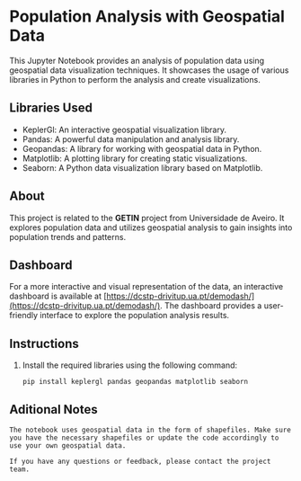 # Population Analysis with Geospatial Data

This Jupyter Notebook provides an analysis of population data using geospatial data visualization techniques. It showcases the usage of various libraries in Python to perform the analysis and create visualizations.

## Libraries Used

- KeplerGl: An interactive geospatial visualization library.
- Pandas: A powerful data manipulation and analysis library.
- Geopandas: A library for working with geospatial data in Python.
- Matplotlib: A plotting library for creating static visualizations.
- Seaborn: A Python data visualization library based on Matplotlib.

## About

This project is related to the **GETIN** project from Universidade de Aveiro. It explores population data and utilizes geospatial analysis to gain insights into population trends and patterns.

## Dashboard

For a more interactive and visual representation of the data, an interactive dashboard is available at [https://dcstp-drivitup.ua.pt/demodash/](https://dcstp-drivitup.ua.pt/demodash/). The dashboard provides a user-friendly interface to explore the population analysis results.

## Instructions

1. Install the required libraries using the following command:

   ```shell
   pip install keplergl pandas geopandas matplotlib seaborn
   ```

## Aditional Notes

    The notebook uses geospatial data in the form of shapefiles. Make sure you have the necessary shapefiles or update the code accordingly to use your own geospatial data.

    If you have any questions or feedback, please contact the project team.

